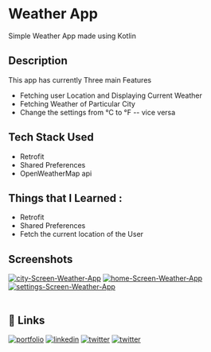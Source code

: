 # Weather App

Simple Weather App made using Kotlin

## Description

This app has currently Three main Features

* Fetching user Location and Displaying Current Weather
* Fetching Weather of Particular City
* Change the settings from °C to °F -- vice versa

## Tech Stack Used

* Retrofit
* Shared Preferences
* OpenWeatherMap api
## Things that I Learned :


* Retrofit
* Shared Preferences
* Fetch the  current location of the  User
## Screenshots


<a href="https://postimg.cc/bsrKj6vt" target="_blank"><img src="https://i.postimg.cc/7YnD0d8m/city-Screen-Weather-App.png" alt="city-Screen-Weather-App"/></a> <a href="https://postimg.cc/2qRJhr7Q" target="_blank"><img src="https://i.postimg.cc/BvX0Wv8V/home-Screen-Weather-App.png" alt="home-Screen-Weather-App"/></a> <a href="https://postimg.cc/PP70fmLF" target="_blank"><img src="https://i.postimg.cc/FHFvZphm/settings-Screen-Weather-App.png" alt="settings-Screen-Weather-App"/></a><br/><br/>

## 🔗 Links
[![portfolio](https://img.shields.io/badge/my_GitHUb-000?style=for-the-badge&logo=ko-fi&logoColor=white)](https://github.com/dszvivian/)
[![linkedin](https://img.shields.io/badge/linkedin-0A66C2?style=for-the-badge&logo=linkedin&logoColor=white)](https://www.linkedin.com/in/vivian-d-souza-0311571ba/)
[![twitter](https://img.shields.io/badge/twitter-1DA1F2?style=for-the-badge&logo=twitter&logoColor=white)](https://twitter.com/dszvivian)
[![twitter](https://img.shields.io/badge/instagram-C13584?style=for-the-badge&logo=instagram&logoColor=white)](https://www.instagram.com/dszvivian/)

